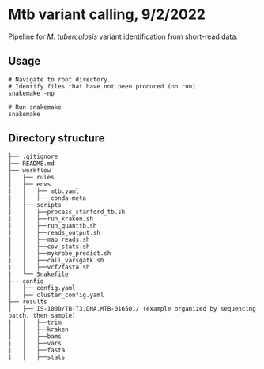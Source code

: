 # Mtb variant calling, 9/2/2022

Pipeline for *M. tuberculosis* variant identification from short-read data.

## Usage
```
# Navigate to root directory. 
# Identify files that have not been produced (no run)
snakemake -np

# Run snakemake
snakemake
```

## Directory structure

```
├── .gitignore
├── README.md
├── workflow
│   ├── rules
│   ├── envs
|   │   ├── mtb.yaml
|   │   ├── conda-meta
│   ├── scripts
|   │   ├──process_stanford_tb.sh
|   │   ├──run_kraken.sh
|   │   ├──run_quanttb.sh
|   │   ├──reads_output.sh
|   │   ├──map_reads.sh
|   │   ├──cov_stats.sh
|   │   ├──mykrobe_predict.sh
|   │   ├──call_varsgatk.sh
|   │   ├──vcf2fasta.sh
|   └── Snakefile
├── config
│   ├── config.yaml
│   ├── cluster_config.yaml
├── results
│   ├── IS-1000/TB-T3.DNA.MTB-016501/ (example organized by sequencing batch, then sample) 
|   │   ├──trim
|   │   ├──kraken
|   │   ├──bams
|   │   ├──vars
|   │   ├──fasta
|   │   ├──stats
```
